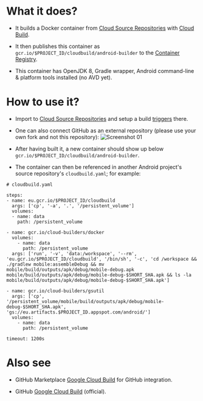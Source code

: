 # What it does?

 - It builds a Docker container from [Cloud Source Repositories](https://cloud.google.com/source-repositories) with [Cloud Build](https://cloud.google.com/source-repositories/docs/integrating-with-cloud-build).

 - It then publishes this container as `gcr.io/$PROJECT_ID/cloudbuild/android-builder` to the [Container Registry](https://console.cloud.google.com/gcr/images).

 - This container has OpenJDK 8, Gradle wrapper, Android command-line & platform tools installed (no AVD yet).

# How to use it?

 - Import to [Cloud Source Repositories](https://source.cloud.google.com/repo/new) and setup a build [triggers](https://console.cloud.google.com/cloud-build/triggers) there.
 - One can also connect GitHub as an external repository (please use your own fork and not this repository):
![Screenshot 01](https://github.com/syslogic/cloudbuild-android-builder/raw/master/screenshots/screenshot_01.png)

 - After having built it, a new container should show up below `gcr.io/$PROJECT_ID/cloudbuild/android-builder`.
 - The container can then be referenced in another Android project's source repository's `cloudbuild.yaml`; for example:

````
# cloudbuild.yaml

steps:
- name: eu.gcr.io/$PROJECT_ID/cloudbuild
  args: ['cp', '-a', '.', '/persistent_volume']
  volumes:
  - name: data
    path: /persistent_volume

- name: gcr.io/cloud-builders/docker
  volumes:
    - name: data
      path: /persistent_volume
  args: ['run', '-v', 'data:/workspace', '--rm', 'eu.gcr.io/$PROJECT_ID/cloudbuild', '/bin/sh', '-c', 'cd /workspace && ./gradlew mobile:assembleDebug && mv mobile/build/outputs/apk/debug/mobile-debug.apk mobile/build/outputs/apk/debug/mobile-debug-$SHORT_SHA.apk && ls -la mobile/build/outputs/apk/debug/mobile-debug-$SHORT_SHA.apk']

- name: gcr.io/cloud-builders/gsutil
  args: ['cp', '/persistent_volume/mobile/build/outputs/apk/debug/mobile-debug-$SHORT_SHA.apk', 'gs://eu.artifacts.$PROJECT_ID.appspot.com/android/']
  volumes:
    - name: data
      path: /persistent_volume

timeout: 1200s

````

# Also see

 - GitHub Marketplace [Google Cloud Build](https://github.com/marketplace/google-cloud-build) for GitHub integration.

 - GitHub [Google Cloud Build](https://github.com/GoogleCloudBuild) (official).
